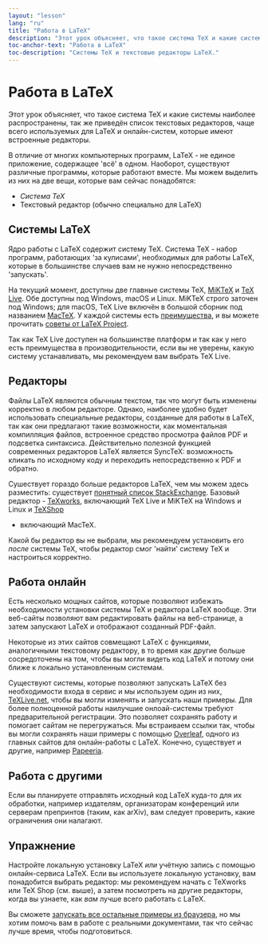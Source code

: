 ```yaml
---
layout: "lesson"
lang: "ru"
title: "Работа в LaTeX"
description: "Этот урок объясняет, что такое система TeX и какие системы наиболее распространены, так же приведён список текстовых редакторов, чаще всего используемых для LaTeX и онлайн-систем, которые имеют встроенные редакторы."
toc-anchor-text: "Работа в LaTeX"
toc-description: "Системы TeX и текстовые редакторы LaTeX."
---
```


# Работа в LaTeX

<span
  class="summary">Этот урок объясняет, что такое система TeX и какие системы наиболее распространены, так же приведён список текстовых редакторов, чаще всего используемых для LaTeX и онлайн-систем, которые имеют встроенные редакторы.</span>


В отличие от многих компьютерных программ, LaTeX - не единое приложение, содержащее
'всё' в одном. Наоборот, существуют различные программы, которые работают вместе.
Мы можем выделить из них на две вещи, которые вам сейчас понадобятся:

- _Система TeX_
- Текстовый редактор (обычно специально для LaTeX)

## Системы LaTeX

Ядро работы с LaTeX содержит систему TeX. Система TeX - набор
программ, работающих 'за кулисами', необходимых для работы LaTeX, которые
в большинстве случаев вам не нужно непосредственно 'запускать'.

На текущий момент, доступны две главные системы TeX,
[MiKTeX](https://miktex.org/) и [TeX Live](https://tug.org/texlive). Обе
доступны под Windows, macOS и Linux.
MiKTeX строго заточен под Windows;
для macOS, TeX Live включён в большой сборник под названием [MacTeX](http://www.tug.org/mactex/).
У каждой системы есть [преимущества](https://tex.stackexchange.com/questions/20036), 
и вы можете прочитать [советы от LaTeX
Project](https://www.latex-project.org/get/).

Так как TeX Live доступен на большинстве платформ и так как у него есть преимущества
в производительности, если вы не уверены, какую систему устанавливать, мы рекомендуем вам
выбрать TeX Live.

## Редакторы

Файлы LaTeX являются обычным текстом, так что могут быть изменены корректно в любом редакторе.
Однако, наиболее удобно будет использовать специальные редакторы, созданные для работы в
LaTeX, так как они предлагают такие возможности, как моментальная компилляция файлов,
встроенное средство просмотра файлов PDF и подсветка синтаксиса. Действительно полезной функцией
современных редакторов LaTeX является SyncTeX: возможность кликать по исходному коду и
переходить непосредственно к PDF и обратно.

Сушествует гораздо больше редакторов LaTeX, чем мы можем здесь разместить: существует
[понятный список
StackExchange](https://tex.stackexchange.com/questions/339/latex-editors-ides).
Базовый редактор - [TeXworks](https://tug.org/texworks), включающий TeX Live
и MiKTeX на Windows и Linux и [TeXShop](https://pages.uoregon.edu/koch/texshop/)
- включающий MacTeX.

<p 
  class="hint">Какой бы редактор вы не выбрали, мы рекомендуем установить его <i>после</i> системы TeX, чтобы редактор смог 'найти' систему TeX и настроиться корректно.</p>

## Работа онлайн

Есть несколько мощных сайтов, которые позволяют избежать
необходимости установки системы TeX и редактора LaTeX вообще. Эти веб-сайты
позволяют вам редактировать файлы на веб-странице, а затем запускают LaTeX
и отображают созданный PDF-файл.

Некоторые из этих сайтов совмещают LaTeX с функциями, аналогичными текстовому редактору,
в то время как другие больше сосредоточены на том, чтобы вы могли видеть код LaTeX и
потому они ближе к локально установленным системам.

Существуют системы, которые позволяют запускать LaTeX без необходимости входа в сервис и мы
используем один из них,
[TeXLive.net](https://texlive.net), чтобы вы могли
изменять и запускать наши примеры. Для более полноценной работы наилучшие
онлоай-системы требуют предварительной регистрации. Это позволяет сохранять
работу и помогает сайтам не перегружаться. Мы встраиваем ссылки так, чтобы
вы могли сохранять наши примеры с помощью [Overleaf](https://www.overleaf.com), одного
из главных сайтов для онлайн-работы с LaTeX. Конечно, существует и другие, например
[Papeeria](https://papeeria.com/).

## Работа с другими

Если вы планируете отправлять исходный код LaTeX куда-то для их обработки,
например издателям, организаторам конференций или серверам препринтов
(таким, как arXiv), вам следует проверить, какие ограничения они налагают.

## Упражнение

Настройте локальную установку LaTeX _или_ учётную запись с помощью
онлайн-сервиса LaTeX. Если вы используете локальную установку, вам понадобится
выбрать редактор: мы рекомендуем начать с TeXworks или TeX Shop
(см. выше), а затем посмотреть на другие редакторы, когда вы узнаете, как _вам_
лучше всего работать с LaTeX.

Вы сможете [запускать все остальные примеры из браузера](help.md), но мы хотим
помочь вам в работе с реальными документами, так что сейчас лучше время, чтобы подготовиться.
